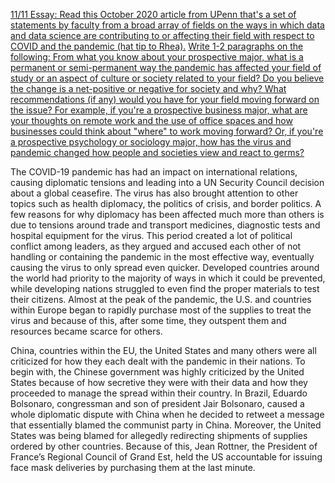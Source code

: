 [11/11 Essay: Read this October 2020 article from UPenn that's a set of statements by faculty from a broad array of fields on the ways in which data and data science are contributing to or affecting their field with respect to COVID and the pandemic (hat tip to Rhea).](https://penntoday.upenn.edu/news/role-data-world-reshaped-covid-19)
[Write 1-2 paragraphs on the following: From what you know about your prospective major, what is a permanent or semi-permanent way the pandemic has affected your field of study or an aspect of culture or society related to your field? Do you believe the change is a net-positive or negative for society and why? What recommendations (if any) would you have for your field moving forward on the issue? For example, if you're a prospective business major, what are your thoughts on remote work and the use of office spaces and how businesses could think about "where" to work moving forward? Or, if you're a prospective psychology or sociology major, how has the virus and pandemic changed how people and societies view and react to germs?](https://penntoday.upenn.edu/news/role-data-world-reshaped-covid-19)

The COVID-19 pandemic has had an impact on international relations, causing diplomatic tensions and leading into a UN Security Council decision about a global ceasefire.  The virus has also brought attention to other topics such as health diplomacy, the politics of crisis, and border politics.  A few reasons for why diplomacy has been affected much more than others is due to tensions around trade and transport medicines, diagnostic tests and hospital equipment for the virus.  This period created a lot of political conflict among leaders, as they argued and accused each other of not handling or containing the pandemic in the most effective way, eventually causing the virus to only spread even quicker.  Developed countries around the world had priority to the majority of ways in which it could be prevented, while developing nations struggled to even find the proper materials to test their citizens.  Almost at the peak of the pandemic, the U.S. and countries within Europe began to rapidly purchase most of the supplies to treat the virus and because of this, after some time, they outspent them and resources became scarce for others.  

China, countries within the EU, the United States and many others were all criticized for how they each dealt with the pandemic in their nations.  To begin with, the Chinese government was highly criticized by the United States because of how secretive they were with their data and how they proceeded to manage the spread within their country.  In Brazil, Eduardo Bolsonaro, congressman and son of president Jair Bolsonaro, caused a whole diplomatic dispute with China when he decided to retweet a message that essentially blamed the communist party in China.  Moreover, the United States was being blamed for allegedly redirecting shipments of supplies ordered by other countries.  Because of this, Jean Rottner, the President of France’s Regional Council of Grand Est, held the US accountable for issuing face mask deliveries by purchasing them at the last minute. 
